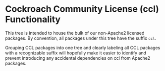 # Cockroach Community License (ccl) Functionality
This tree is intended to house the bulk of our non-Apache2 licensed packages.
By convention, all packages under this tree have the suffix `ccl`.

Grouping CCL packages into one tree and clearly labeling all CCL packages
with a recognizable suffix will hopefully make it easier to identify and prevent
introducing any accidental dependencies on ccl from Apache2 packages.

